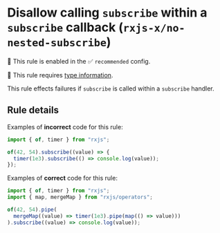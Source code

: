 # Disallow calling `subscribe` within a `subscribe` callback (`rxjs-x/no-nested-subscribe`)

💼 This rule is enabled in the ✅ `recommended` config.

💭 This rule requires [type information](https://typescript-eslint.io/linting/typed-linting).

<!-- end auto-generated rule header -->

This rule effects failures if `subscribe` is called within a `subscribe` handler.

## Rule details

Examples of **incorrect** code for this rule:

```ts
import { of, timer } from "rxjs";

of(42, 54).subscribe((value) => {
  timer(1e3).subscribe(() => console.log(value));
});
```

Examples of **correct** code for this rule:

```ts
import { of, timer } from "rxjs";
import { map, mergeMap } from "rxjs/operators";

of(42, 54).pipe(
  mergeMap((value) => timer(1e3).pipe(map(() => value)))
).subscribe((value) => console.log(value));
```
